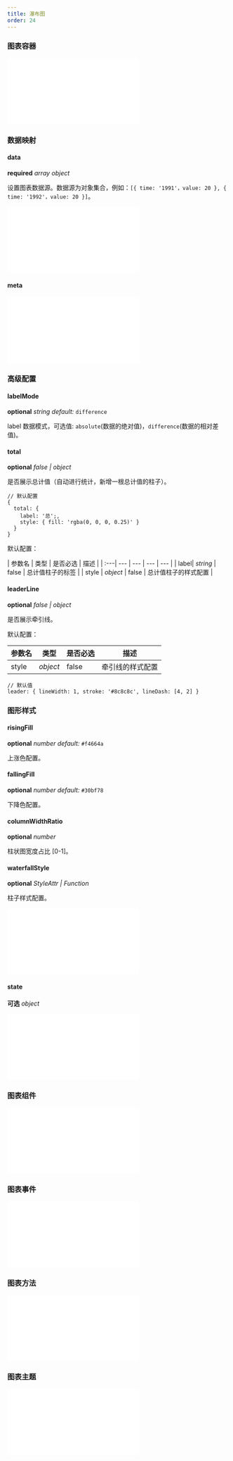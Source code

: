 ```yaml
---
title: 瀑布图
order: 24
---
```


### 图表容器

<embed src="@/docs/common/chart-options.zh.md"></embed>

### 数据映射

#### data

<description>**required** _array object_</description>

设置图表数据源。数据源为对象集合，例如：`[{ time: '1991'，value: 20 }, { time: '1992'，value: 20 }]`。

<embed src="@/docs/common/xy-field.zh.md"></embed>

#### meta

<embed src="@/docs/common/meta.zh.md"></embed>

### 高级配置

#### labelMode

<description>**optional** _string_ _default:_ `difference`</description>

label 数据模式，可选值: `absolute`(数据的绝对值)，`difference`(数据的相对差值)。


#### total

<description>**optional** _false | object_</description>

是否展示总计值（自动进行统计，新增一根总计值的柱子）。

```sign
// 默认配置
{
  total: {
    label: '总';,
    style: { fill: 'rgba(0, 0, 0, 0.25)' }
  }
}
```

默认配置： 

| 参数名 | 类型 | 是否必选  | 描述 |
| :---| --- |  --- |  --- |  --- | 
| label| _string_ | false | 总计值柱子的标签 |
| style | _object_ | false | 总计值柱子的样式配置 |

#### leaderLine

<description>**optional** _false | object_</description>

是否展示牵引线。

默认配置： 

| 参数名 | 类型 | 是否必选 | 描述 |
| :---| --- |  --- |  --- | 
| style | _object_ | false | 牵引线的样式配置 |

```sign
// 默认值
leader: { lineWidth: 1, stroke: '#8c8c8c', lineDash: [4, 2] }
```

### 图形样式

#### risingFill

<description>**optional** _number_ _default:_ `#f4664a`</description>

上涨色配置。

#### fallingFill

<description>**optional** _number_ _default:_ `#30bf78`</description>

下降色配置。

#### columnWidthRatio

<description>**optional** _number_</description>

柱状图宽度占比 [0-1]。

#### waterfallStyle

<description>**optional** _StyleAttr | Function_</description>

柱子样式配置。

<embed src="@/docs/common/color.zh.md"></embed>

#### state

<description>**可选** _object_</description>

<embed src="@/docs/common/state-style.zh.md"></embed>

### 图表组件

<embed src="@/docs/common/component.zh.md"></embed>

### 图表事件

<embed src="@/docs/common/events.zh.md"></embed>

### 图表方法

<embed src="@/docs/common/chart-methods.zh.md"></embed>



### 图表主题

<embed src="@/docs/common/theme.zh.md"></embed>

